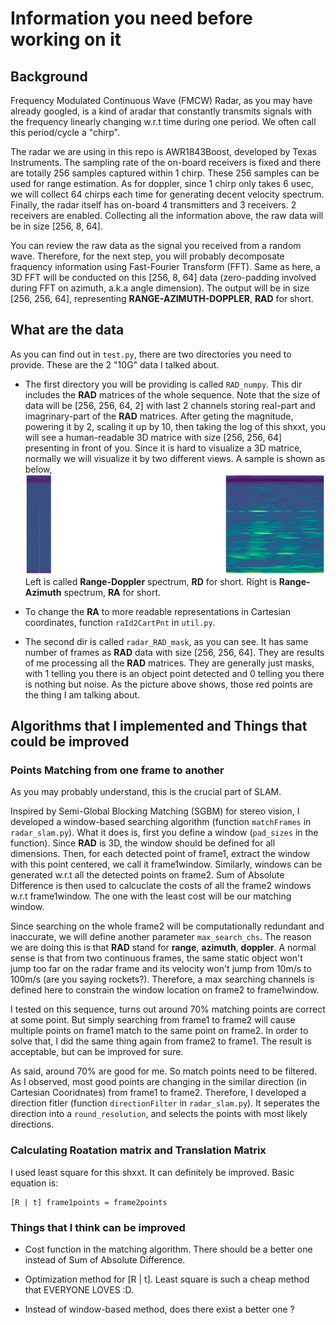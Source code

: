 # Information you need before working on it

## Background

Frequency Modulated Continuous Wave (FMCW) Radar, as you may have already googled, is a kind of aradar that constantly transmits signals with the frequency linearly changing w.r.t time during one period. We often call this period/cycle a "chirp".

The radar we are using in this repo is AWR1843Boost, developed by Texas Instruments. The sampling rate of the on-board receivers is fixed and there are totally 256 samples captured within 1 chirp. These 256 samples can be used for range estimation. As for doppler, since 1 chirp only takes 6 usec, we will collect 64 chirps each time for generating decent velocity spectrum. Finally, the radar itself has on-board 4 transmitters and 3 receivers. 2 receivers are enabled. Collecting all the information above, the raw data will be in size [256, 8, 64]. 

You can review the raw data as the signal you received from a random wave. Therefore, for the next step, you will probably decomposate fraquency information using Fast-Fourier Transform (FFT). Same as here, a 3D FFT will be conducted on this [256, 8, 64] data (zero-padding involved during FFT on azimuth, a.k.a angle dimension). The output will be in size [256, 256, 64], representing **RANGE-AZIMUTH-DOPPLER**, **RAD** for short. 

## What are the data

As you can find out in `test.py`, there are two directories you need to provide. These are the 2 "10G" data I talked about. 

- The first directory you will be providing is called `RAD_numpy`. This dir includes the **RAD** matrices of the whole sequence. Note that the size of data will be [256, 256, 64, 2] with last 2 channels storing real-part and imagrinary-part of the **RAD** matrices. After geting the magnitude, powering it by 2, scaling it up by 10, then taking the log of this shxxt, you will see a human-readable 3D matrice with size [256, 256, 64] presenting in front of you. Since it is hard to visualize a 3D matrice, normally we will visualize it by two different views. A sample is shown as below,
![Image](./vis.png?raw=true)
Left is called **Range-Doppler** spectrum, **RD** for short. Right is **Range-Azimuth** spectrum, **RA** for short.

- To change the **RA** to more readable representations in Cartesian coordinates, function `raId2CartPnt` in `util.py`.

- The second dir is called `radar_RAD_mask`, as you can see. It has same number of frames as **RAD** data with size [256, 256, 64]. They are results of me processing all the **RAD** matrices. They are generally just masks, with 1 telling you there is an object point detected and 0 telling you there is nothing but noise. As the picture above shows, those red points are the thing I am talking about.

## Algorithms that I implemented and Things that could be improved

### Points Matching from one frame to another

As you may probably understand, this is the crucial part of SLAM.

Inspired by Semi-Global Blocking Matching (SGBM) for stereo vision, I developed a window-based searching algorithm (function `matchFrames` in `radar_slam.py`). What it does is, first you define a window (`pad_sizes` in the function). Since **RAD** is 3D, the window should be defined for all dimensions. Then, for each detected point of frame1, extract the window with this point centered, we call it frame1window. Similarly, windows can be generated w.r.t all the detected points on frame2. Sum of Absolute Difference is then used to calcuclate the costs of all the frame2 windows w.r.t frame1window. The one with the least cost will be our matching window. 

Since searching on the whole frame2 will be computationally redundant and inaccurate, we will define another parameter `max_search_chs`. The reason we are doing this is that **RAD** stand for **range**, **azimuth**, **doppler**. A normal sense is that from two continuous frames, the same static object won't jump too far on the radar frame and its velocity won't jump from 10m/s to 100m/s (are you saying rockets?). Therefore, a max searching channels is defined here to constrain the window location on frame2 to frame1window.

I tested on this sequence, turns out around 70% matching points are correct at some point. But simply searching from frame1 to frame2 will cause multiple points on frame1 match to the same point on frame2. In order to solve that, I did the same thing again from frame2 to frame1. The result is acceptable, but can be improved for sure.

As said, around 70% are good for me. So match points need to be filtered. As I observed, most good points are changing in the similar direction (in Cartesian Cooridnates) from frame1 to frame2. Therefore, I developed a direction fitler (function `directionFilter` in `radar_slam.py`). It seperates the direction into a `round_resolution`, and selects the points with most likely directions.

### Calculating Roatation matrix and Translation Matrix

I used least square for this shxxt. It can definitely be improved. Basic equation is:
```
[R | t] frame1points = frame2points
```

### Things that I think can be improved

- Cost function in the matching algorithm. There should be a better one instead of Sum of Absolute Difference.

- Optimization method for [R | t]. Least square is such a cheap method that EVERYONE LOVES :D.

- Instead of window-based method, does there exist a better one ?
